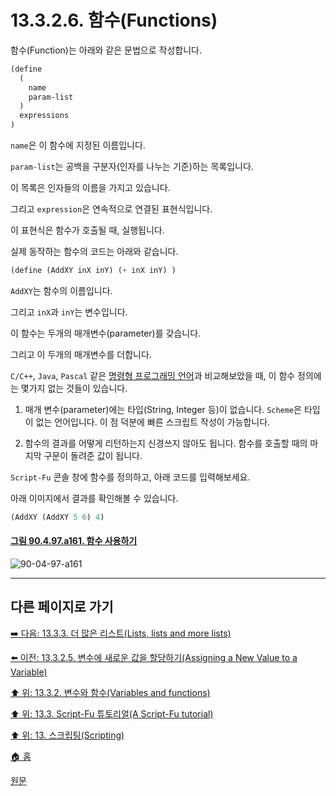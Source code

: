 # 13.3.2.6. 함수(Functions)
함수(Function)는 아래와 같은 문법으로 작성합니다.

```scheme
(define
  (
    name
    param-list
  )
  expressions
)
```

`name`은 이 함수에 지정된 이름입니다. 

`param-list`는 공백을 구분자(인자를 나누는 기준)하는 목록입니다. 

이 목록은 인자들의 이름을 가지고 있습니다. 

그리고 `expression`은 연속적으로 연결된 표현식입니다. 

이 표현식은 함수가 호출될 때, 실행됩니다. 

실제 동작하는 함수의 코드는 아래와 같습니다.

```scheme
(define (AddXY inX inY) (+ inX inY) )
```

`AddXY`는 함수의 이름입니다. 

그리고 `inX`과 `inY`는 변수입니다. 

이 함수는 두개의 매개변수(parameter)를 갖습니다. 

그리고 이 두개의 매개변수를 더합니다.

`C/C++`, `Java`, `Pascal` 같은 [명령형 프로그래밍 언어](https://ko.wikipedia.org/wiki/%EB%AA%85%EB%A0%B9%ED%98%95_%ED%94%84%EB%A1%9C%EA%B7%B8%EB%9E%98%EB%B0%8D)과 비교해보았을 때, 이 함수 정의에는 몇가지 없는 것들이 있습니다.

1. 매개 변수(parameter)에는 타입(String, Integer 등)이 없습니다. `Scheme`은 타입이 없는 언어입니다. 이 점 덕분에 빠른 스크립트 작성이 가능합니다.

2. 함수의 결과를 어떻게 리턴하는지 신경쓰지 않아도 됩니다. 함수를 호출할 때의 마지막 구문이 돌려준 값이 됩니다. 

`Script-Fu` 콘솔 창에 함수를 정의하고, 아래 코드를 입력해보세요. 

아래 이미지에서 결과를 확인해볼 수 있습니다.

```scheme
(AddXY (AddXY 5 6) 4)
```

<a id="90-04-97-a161"></a>

#### [그림 90.4.97.a161. 함수 사용하기](./90-04-0097-script_fu_console.md#90-04-97-a161)
![90-04-97-a161](https://github.com/wonder13662/gimp/assets/15767104/6536edfa-ca49-4533-bf0e-f3bcbc12d7c8)

***

## 다른 페이지로 가기

[➡️ 다음: 13.3.3. 더 많은 리스트(Lists, lists and more lists)](./13-03-03-00-lists-lists-and-more-lists.md)

[⬅️ 이전: 13.3.2.5. 변수에 새로운 값을 할당하기(Assigning a New Value to a Variable)](./13-03-02-05-assigning_a_new_value_to_a_variable.md)

[⬆️ 위: 13.3.2. 변수와 함수(Variables and functions)](./13-03-02-00-variables-and-functions.md)

[⬆️ 위: 13.3. Script-Fu 튜토리얼(A Script-Fu tutorial)](./13-03-00-a-script-fu-tutorial.md)

[⬆️ 위: 13. 스크립팅(Scripting)](./13-00-scripting.md)

[🏠 홈](./00-home.md)

[원문](https://docs.gimp.org/2.10/ko/gimp-using-script-fu-tutorial-identifier.html#idm9692)